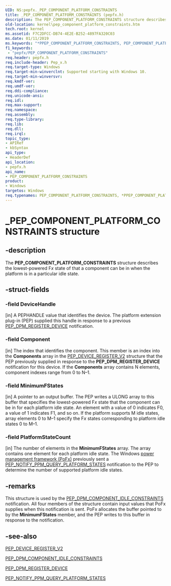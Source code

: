 ```yaml
---
UID: NS:pepfx._PEP_COMPONENT_PLATFORM_CONSTRAINTS
title: _PEP_COMPONENT_PLATFORM_CONSTRAINTS (pepfx.h)
description: The PEP_COMPONENT_PLATFORM_CONSTRAINTS structure describes the lowest-powered Fx state of that a component can be in when the platform is in a particular idle state.
old-location: kernel\pep_component_platform_constraints.htm
tech.root: kernel
ms.assetid: F7C2DFCC-DB74-4E2E-B252-4897FA320C03
ms.date: 01/11/2019
ms.keywords: "*PPEP_COMPONENT_PLATFORM_CONSTRAINTS, PEP_COMPONENT_PLATFORM_CONSTRAINTS, PEP_COMPONENT_PLATFORM_CONSTRAINTS structure [Kernel-Mode Driver Architecture], PPEP_COMPONENT_PLATFORM_CONSTRAINTS, PPEP_COMPONENT_PLATFORM_CONSTRAINTS structure pointer [Kernel-Mode Driver Architecture], _PEP_COMPONENT_PLATFORM_CONSTRAINTS, kernel.pep_component_platform_constraints, pepfx/PEP_COMPONENT_PLATFORM_CONSTRAINTS, pepfx/PPEP_COMPONENT_PLATFORM_CONSTRAINTS"
f1_keywords:
 - "pepfx/PEP_COMPONENT_PLATFORM_CONSTRAINTS"
req.header: pepfx.h
req.include-header: Pep_x.h
req.target-type: Windows
req.target-min-winverclnt: Supported starting with Windows 10.
req.target-min-winversvr: 
req.kmdf-ver: 
req.umdf-ver: 
req.ddi-compliance: 
req.unicode-ansi: 
req.idl: 
req.max-support: 
req.namespace: 
req.assembly: 
req.type-library: 
req.lib: 
req.dll: 
req.irql: 
topic_type:
- APIRef
- kbSyntax
api_type:
- HeaderDef
api_location:
- pepfx.h
api_name:
- PEP_COMPONENT_PLATFORM_CONSTRAINTS
product:
- Windows
targetos: Windows
req.typenames: PEP_COMPONENT_PLATFORM_CONSTRAINTS, *PPEP_COMPONENT_PLATFORM_CONSTRAINTS
---
```


# _PEP_COMPONENT_PLATFORM_CONSTRAINTS structure

## -description

The **PEP_COMPONENT_PLATFORM_CONSTRAINTS** structure describes the lowest-powered F*x* state of that a component can be in when the platform is in a particular idle state.

## -struct-fields

### -field DeviceHandle

[in] A PEPHANDLE value that identifies the device. The platform extension plug-in (PEP) supplied this handle in response to a previous [PEP_DPM_REGISTER_DEVICE](ns-pepfx-_pep_register_crashdump_device.md) notification.

### -field Component

[in] The index that identifies the component. This member is an index into the **Components** array in the [PEP_DEVICE_REGISTER_V2](ns-pepfx-_pep_device_register_v2.md) structure that the PEP previously supplied in response to the **PEP_DPM_REGISTER_DEVICE** notification for this device. If the **Components** array contains N elements, component indexes range from 0 to N–1.

### -field MinimumFStates

[in] A pointer to an output buffer. The PEP writes a ULONG array to this buffer that specifies the lowest-powered F*x* state that  the component can be in for each platform idle state. An element with a value of 0 indicates F0, a value of 1 indicates F1, and so on. If the platform supports M idle states, array elements 0 to M–1 specify the F*x* states corresponding to platform idle states 0 to M–1.

### -field PlatformStateCount

[in] The number of elements in the **MinimumFStates** array. The array contains one element for each platform idle state. The Windows [power management framework (PoFx)](https://docs.microsoft.com/windows-hardware/drivers/kernel/overview-of-the-power-management-framework) previously sent a [PEP_NOTIFY_PPM_QUERY_PLATFORM_STATES](ns-pepfx-_pep_ppm_query_platform_states.md) notification to the PEP to determine the number of supported platform idle states.

## -remarks

This structure is used by the [PEP_DPM_COMPONENT_IDLE_CONSTRAINTS](https://docs.microsoft.com/windows-hardware/drivers/kernel/dpm-notifications#pep_dpm_component_idle_constraints) notification. All four members of the structure contain input values that PoFx supplies when this notification is sent. PoFx allocates the buffer pointed to by the **MinimumFStates** member, and the PEP writes to this buffer in response to the notification.

## -see-also

[PEP_DEVICE_REGISTER_V2](ns-pepfx-_pep_device_register_v2.md)

[PEP_DPM_COMPONENT_IDLE_CONSTRAINTS](https://docs.microsoft.com/windows-hardware/drivers/kernel/dpm-notifications#pep_dpm_component_idle_constraints)

[PEP_DPM_REGISTER_DEVICE](https://docs.microsoft.com/windows-hardware/drivers/kernel/dpm-notifications#pep_dpm_register_device)

[PEP_NOTIFY_PPM_QUERY_PLATFORM_STATES](ns-pepfx-_pep_ppm_query_platform_states.md)
